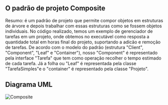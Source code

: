 ## O padrão de projeto Composite

Resumo: é um padrão de projeto que permite compor objetos em estruturas de árvore e depois trabalhar com essas estruturas como se fossem objetos individuais. No código realizado, temos um exemplo de gerenciador de tarefas em um projeto, onde obtemos no executável como resposta a quantidade total em horas final do projeto, suportando a adicão e remoção de tarefas. De acordo com o modelo do padrão (estrutura "Client", "Component", "Leaf" e "Container"), nosso "Component" é representado pela interface "Tarefa" que tem como operação recolher o tempo estimado de cada tarefa. Já a folha ou "Leaf" é representada pela classe "TarefaSimples"e o "container" é representado pela classe "Projeto".

## Diagrama UML

![Composite](https://github.com/elizabethleite/bertoti/assets/101938881/dd524276-b9cb-4c74-b261-04faa7011b1e)
